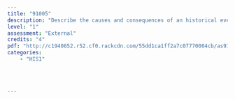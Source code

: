 ```yaml
---
title: "91005"
description: "Describe the causes and consequences of an historical event"
level: "1"
assessment: "External"
credits: "4"
pdf: "http://c1940652.r52.cf0.rackcdn.com/55dd1ca1ff2a7c07770004cb/as91005.pdf"
categories:
    - "HIS1"
    
    
    
    
---
```

